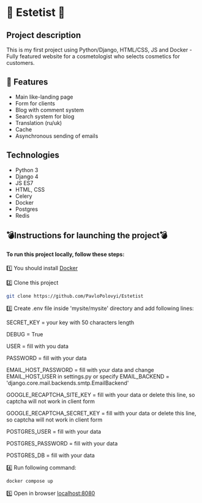 # :monocle_face: Estetist :monocle_face:
<h2> Project description </h2>
This is my first project using Python/Django, HTML/CSS, JS and Docker - Fully featured website for a cosmetologist who selects cosmetics for customers.

## <h2>:bookmark_tabs: Features</h2>
* Main like-landing page
* Form for clients
* Blog with comment system
* Search system for blog
* Translation (ru/uk)
* Cache
* Asynchronous sending of emails

## <h2>Technologies</h2>
* Python 3
* Django 4
* JS ES7
* HTML, CSS
* Celery
* Docker
* Postgres 
* Redis

## <h2>:bomb:Instructions for launching the project:bomb:</h2>
<h4>To run this project locally, follow these steps:</h4>
1️⃣ You should install <a href="https://docs.docker.com/get-docker/">Docker</a>

2️⃣ Clone this project
```bash
git clone https://github.com/PavloPolovyi/Estetist
```

3️⃣ Create .env file inside 'mysite/mysite' directory and add following lines:

  SECRET_KEY = your key with 50 characters length
  
  DEBUG = True
  
  USER = fill with you data
  
  PASSWORD = fill with your data
  
  EMAIL_HOST_PASSWORD = fill with your data and change EMAIL_HOST_USER in settings.py or specify EMAIL_BACKEND = 'django.core.mail.backends.smtp.EmailBackend'
  
  GOOGLE_RECAPTCHA_SITE_KEY = fill with your data or delete this line, so captcha will not work in client form
  
  GOOGLE_RECAPTCHA_SECRET_KEY = fill with your data or delete this line, so captcha will not work in client form
  
  POSTGRES_USER = fill with your data
  
  POSTGRES_PASSWORD = fill with your data
  
  POSTGRES_DB = fill with your data
  
  
4️⃣ Run following command:
```bash
docker compose up
```

5️⃣ Open in browser <a href="http://http://localhost:8080/">localhost:8080</a>
